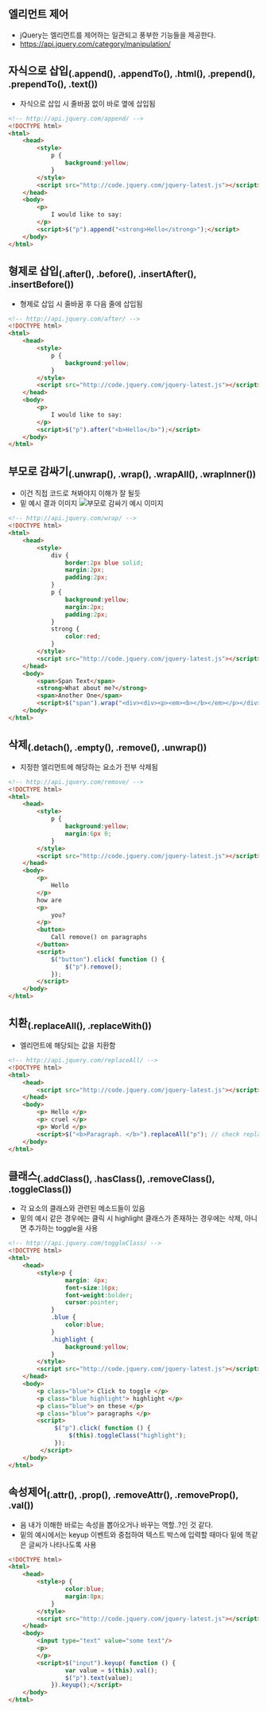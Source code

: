 ## 엘리먼트 제어
- jQuery는 엘리먼트를 제어하는 일관되고 풍부한 기능들을 제공한다.
- https://api.jquery.com/category/manipulation/

## 자식으로 삽입<sub>(.append(), .appendTo(), .html(), .prepend(), .prependTo(), .text())</sub>
- 자식으로 삽입 시 줄바꿈 없이 바로 옆에 삽입됨
```html
<!-- http://api.jquery.com/append/ -->
<!DOCTYPE html>
<html>
    <head>
        <style>
            p {
                background:yellow;
            }
        </style>
        <script src="http://code.jquery.com/jquery-latest.js"></script>
    </head>
    <body>
        <p>
            I would like to say:
        </p>
        <script>$("p").append("<strong>Hello</strong>");</script>
    </body>
</html>
```

## 형제로 삽입<sub>(.after(), .before(), .insertAfter(), .insertBefore())</sub>
- 형제로 삽입 시 줄바꿈 후 다음 줄에 삽입됨
```html
<!-- http://api.jquery.com/after/ -->
<!DOCTYPE html>
<html>
    <head>
        <style>
            p {
                background:yellow;
            }
        </style>
        <script src="http://code.jquery.com/jquery-latest.js"></script>
    </head>
    <body>
        <p>
            I would like to say:
        </p>
        <script>$("p").after("<b>Hello</b>");</script>
    </body>
</html>
```

## 부모로 감싸기<sub>(.unwrap(), .wrap(), .wrapAll(), .wrapInner())</sub>
- 이건 직접 코드로 쳐봐야지 이해가 잘 될듯
- 밑 예시 결과 이미지
![부모로 감싸기 예시 이미지](https://user-images.githubusercontent.com/57928612/108583515-41624e80-737d-11eb-944a-e269dd48842a.png)
```html
<!-- http://api.jquery.com/wrap/ -->
<!DOCTYPE html>
<html>
    <head>
        <style>
            div {
                border:2px blue solid;
                margin:2px;
                padding:2px;
            }
            p {
                background:yellow;
                margin:2px;
                padding:2px;
            }
            strong {
                color:red;
            }
        </style>
        <script src="http://code.jquery.com/jquery-latest.js"></script>
    </head>
    <body>
        <span>Span Text</span>
        <strong>What about me?</strong>
        <span>Another One</span>
        <script>$("span").wrap("<div><div><p><em><b></b></em></p></div></div>");</script>
    </body>
</html>
```

## 삭제<sub>(.detach(), .empty(), .remove(), .unwrap())</sub>
- 지정한 엘리먼트에 해당하는 요소가 전부 삭제됨
```html
<!-- http://api.jquery.com/remove/ -->
<!DOCTYPE html>
<html>
    <head>
        <style>
            p {
                background:yellow;
                margin:6px 0;
            }
        </style>
        <script src="http://code.jquery.com/jquery-latest.js"></script>
    </head>
    <body>
        <p>
            Hello
        </p>
        how are
        <p>
            you?
        </p>
        <button>
            Call remove() on paragraphs
        </button>
        <script>
            $("button").click( function () {
                $("p").remove();
            });
        </script>
    </body>
</html>
```

## 치환<sub>(.replaceAll(), .replaceWith())</sub>
- 엘리먼트에 해당되는 값을 치환함
```html
<!-- http://api.jquery.com/replaceAll/ -->
<!DOCTYPE html>
<html>
    <head>
        <script src="http://code.jquery.com/jquery-latest.js"></script>
    </head>
    <body>
        <p> Hello </p>
        <p> cruel </p>
        <p> World </p>
        <script>$("<b>Paragraph. </b>").replaceAll("p"); // check replaceWith() examples </script>
    </body>
</html>
```

## 클래스<sub>(.addClass(), .hasClass(), .removeClass(), .toggleClass())</sub>
- 각 요소의 클래스와 관련된 메소드들이 있음
- 밑의 예시 같은 경우에는 클릭 시 highlight 클래스가 존재하는 경우에는 삭제, 아니면 추가하는 toggle을 사용
```html
<!-- http://api.jquery.com/toggleClass/ -->
<!DOCTYPE html>
<html>
    <head>
        <style>p {
                margin: 4px;
                font-size:16px;
                font-weight:bolder;
                cursor:pointer;
            }
            .blue {
                color:blue;
            }
            .highlight {
                background:yellow;
            }
        </style>
        <script src="http://code.jquery.com/jquery-latest.js"></script>
    </head>
    <body>
        <p class="blue"> Click to toggle </p>
        <p class="blue highlight"> highlight </p>
        <p class="blue"> on these </p>
        <p class="blue"> paragraphs </p>
        <script>
             $("p").click( function () {
                 $(this).toggleClass("highlight");
             });
         </script>
    </body>
</html>
```

## 속성제어<sub>(.attr(), .prop(), .removeAttr(), .removeProp(), .val())</sub>
- 음 내가 이해한 바로는 속성을 뽑아오거나 바꾸는 역할..?인 것 같다.
- 밑의 예시에서는 keyup 이벤트와 중첩하여 텍스트 박스에 입력할 때마다 밑에 똑같은 글씨가 나타나도록 사용
```html
<!DOCTYPE html>
<html>
    <head>
        <style>p {
                color:blue;
                margin:8px;
            }
        </style>
        <script src="http://code.jquery.com/jquery-latest.js"></script>
    </head>
    <body>
        <input type="text" value="some text"/>
        <p>
        </p>
        <script>$("input").keyup( function () {
                var value = $(this).val();
                $("p").text(value);
            }).keyup();</script>
    </body>
</html>
```

